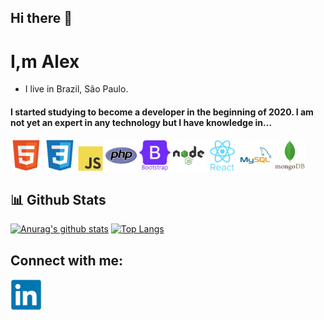 ## Hi there 👋
# I,m Alex 
- I live in Brazil, São Paulo.  
#### I started studying to become a developer in the beginning of 2020. I am not yet an expert in any technology but I have knowledge in...

<img src="https://raw.githubusercontent.com/devicons/devicon/master/icons/html5/html5-original.svg" alt="html icon" width="50" height="50" style="max-width:100%;"></img>
<img src="https://raw.githubusercontent.com/devicons/devicon/master/icons/css3/css3-original.svg" alt="css icon" width="50" height="50" style="max-width:100%;"></img>
<img src="https://raw.githubusercontent.com/devicons/devicon/master/icons/javascript/javascript-original.svg" alt="javascript icon" width="40" height="40" style="max-width:100%;"></img>
<img src="https://raw.githubusercontent.com/devicons/devicon/master/icons/php/php-original.svg" alt="php icon" width="50" height="50" style="max-width:100%;"></img>
<img src="https://raw.githubusercontent.com/devicons/devicon/master/icons/bootstrap/bootstrap-plain-wordmark.svg" alt="bootstrap icon" width="50" height="50" style="max-width:100%;"></img>
<img src="https://raw.githubusercontent.com/devicons/devicon/master/icons/nodejs/nodejs-original-wordmark.svg" alt="nodejs icon" width="50" height="50" style="max-width:100%;"></img>
<img src="https://raw.githubusercontent.com/devicons/devicon/master/icons/react/react-original-wordmark.svg" alt="react icon" width="50" height="50" style="max-width:100%;"></img>
<img src="https://raw.githubusercontent.com/devicons/devicon/master/icons/mysql/mysql-original-wordmark.svg" alt="mysql icon" width="50" height="50" style="max-width:100%;"></img>
<img src="https://raw.githubusercontent.com/devicons/devicon/master/icons/mongodb/mongodb-original-wordmark.svg" alt="mongodb icon" width="50" height="50" style="max-width:100%;"></img>


## :bar_chart: Github Stats
[![Anurag's github stats](https://github-readme-stats.vercel.app/api?username=alexferreiradecastro&show_icons=true&theme=merko)](https://github.com/alexferreiradecastro/github-readme-stats)
[![Top Langs](https://github-readme-stats.vercel.app/api/top-langs/?username=alexferreiradecastro&layout=compact&theme=merko)](https://github.com/alexferreiradecastro/github-readme-stats)

## Connect with me:<a href="https://www.linkedin.com/in/alexferreiradecastro" target="_blank">
<img align="center" alt="alexferreiradecastro in linkedin" height="50" width="50" src="https://raw.githubusercontent.com/devicons/devicon/master/icons/linkedin/linkedin-original.svg" style="max-width:100%;"></a>

<!--
**alexferreiradecastro/alexferreiradecastro** is a ✨ _special_ ✨ repository because its `README.md` (this file) appears on your GitHub profile.

Here are some ideas to get you started:

- 🔭 I’m currently working on ...
- 🌱 I’m currently learning ...
- 👯 I’m looking to collaborate on ...
- 🤔 I’m looking for help with ...
- 💬 Ask me about ...
- 📫 How to reach me: ...
- 😄 Pronouns: ...
- ⚡ Fun fact: ...
-->
